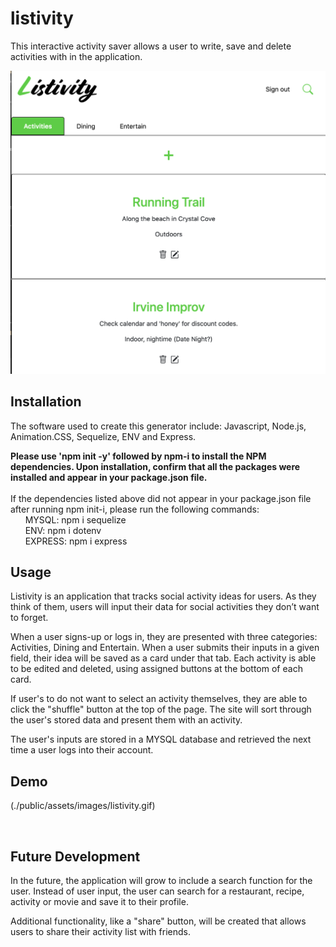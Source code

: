 # listivity 
This interactive activity saver allows a user to write, save and delete activities with in the application.

![Listvity Graphic](/public/assets/images/listivityReadMe.png)

## Installation
The software used to create this generator include: Javascript, Node.js, Animation.CSS, Sequelize, ENV and Express.  

**Please use 'npm init -y' followed by npm-i to install the NPM dependencies. Upon installation, confirm that all the packages were installed and appear in your package.json file.**
<br>
<br> 
If the dependencies listed above did not appear in your package.json file after running npm init-i, please run the following commands:
<br>
&nbsp;&nbsp;&nbsp;&nbsp;&nbsp;&nbsp;MYSQL: npm i sequelize
<br>
&nbsp;&nbsp;&nbsp;&nbsp;&nbsp;&nbsp;ENV: npm i dotenv
<br>
&nbsp;&nbsp;&nbsp;&nbsp;&nbsp;&nbsp;EXPRESS: npm i express
<br>

## Usage
Listivity is an application that tracks social activity ideas for users. As they think of them, users will input their data for social activities they don’t want to forget. 

When a user signs-up or logs in, they are presented with three categories: Activities, Dining and Entertain. When a user submits their inputs in a given field, their idea will be saved as a card under that tab. Each activity is able to be edited and deleted, using assigned buttons at the bottom of each card. 

If user's to do not want to select an activity themselves, they are able to click the "shuffle" button at the top of the page. The site will sort through the user's stored data and present them with an activity. 

The user's inputs are stored in a MYSQL database and retrieved the next time a user logs into their account. 

## Demo

(./public/assets/images/listivity.gif)

<br>

## Future Development
In the future, the application will grow to include a search function for the user. Instead of user input, the user can search for a restaurant, recipe, activity or movie and save it to their profile. 

Additional functionality, like a "share" button, will be created that allows users to share their activity list with friends. 